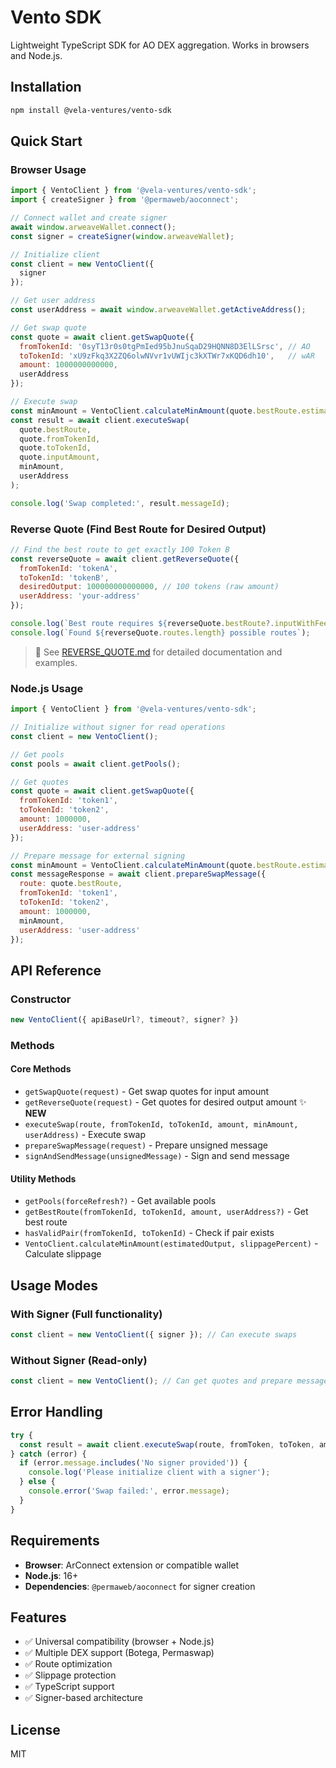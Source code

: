# Vento SDK

Lightweight TypeScript SDK for AO DEX aggregation. Works in browsers and Node.js.

## Installation

```bash
npm install @vela-ventures/vento-sdk
```

## Quick Start

### Browser Usage

```javascript
import { VentoClient } from '@vela-ventures/vento-sdk';
import { createSigner } from '@permaweb/aoconnect';

// Connect wallet and create signer
await window.arweaveWallet.connect();
const signer = createSigner(window.arweaveWallet);

// Initialize client
const client = new VentoClient({
  signer
});

// Get user address
const userAddress = await window.arweaveWallet.getActiveAddress();

// Get swap quote
const quote = await client.getSwapQuote({
  fromTokenId: '0syT13r0s0tgPmIed95bJnuSqaD29HQNN8D3ElLSrsc', // AO
  toTokenId: 'xU9zFkq3X2ZQ6olwNVvr1vUWIjc3kXTWr7xKQD6dh10',   // wAR
  amount: 1000000000000,
  userAddress
});

// Execute swap
const minAmount = VentoClient.calculateMinAmount(quote.bestRoute.estimatedOutput, 1);
const result = await client.executeSwap(
  quote.bestRoute,
  quote.fromTokenId,
  quote.toTokenId,
  quote.inputAmount,
  minAmount,
  userAddress
);

console.log('Swap completed:', result.messageId);
```

### Reverse Quote (Find Best Route for Desired Output)

```javascript
// Find the best route to get exactly 100 Token B
const reverseQuote = await client.getReverseQuote({
  fromTokenId: 'tokenA',
  toTokenId: 'tokenB', 
  desiredOutput: 100000000000000, // 100 tokens (raw amount)
  userAddress: 'your-address'
});

console.log(`Best route requires ${reverseQuote.bestRoute?.inputWithFee} Token A`);
console.log(`Found ${reverseQuote.routes.length} possible routes`);
```

> 📖 See [REVERSE_QUOTE.md](./REVERSE_QUOTE.md) for detailed documentation and examples.

### Node.js Usage

```javascript
import { VentoClient } from '@vela-ventures/vento-sdk';

// Initialize without signer for read operations
const client = new VentoClient();

// Get pools
const pools = await client.getPools();

// Get quotes
const quote = await client.getSwapQuote({
  fromTokenId: 'token1',
  toTokenId: 'token2',
  amount: 1000000,
  userAddress: 'user-address'
});

// Prepare message for external signing
const minAmount = VentoClient.calculateMinAmount(quote.bestRoute.estimatedOutput, 1);
const messageResponse = await client.prepareSwapMessage({
  route: quote.bestRoute,
  fromTokenId: 'token1',
  toTokenId: 'token2',
  amount: 1000000,
  minAmount,
  userAddress: 'user-address'
});
```

## API Reference

### Constructor

```javascript
new VentoClient({ apiBaseUrl?, timeout?, signer? })
```

### Methods

#### Core Methods
- `getSwapQuote(request)` - Get swap quotes for input amount
- `getReverseQuote(request)` - Get quotes for desired output amount ✨ **NEW**
- `executeSwap(route, fromTokenId, toTokenId, amount, minAmount, userAddress)` - Execute swap
- `prepareSwapMessage(request)` - Prepare unsigned message
- `signAndSendMessage(unsignedMessage)` - Sign and send message

#### Utility Methods
- `getPools(forceRefresh?)` - Get available pools
- `getBestRoute(fromTokenId, toTokenId, amount, userAddress?)` - Get best route
- `hasValidPair(fromTokenId, toTokenId)` - Check if pair exists
- `VentoClient.calculateMinAmount(estimatedOutput, slippagePercent)` - Calculate slippage

## Usage Modes

### With Signer (Full functionality)
```javascript
const client = new VentoClient({ signer }); // Can execute swaps
```

### Without Signer (Read-only)
```javascript
const client = new VentoClient(); // Can get quotes and prepare messages
```

## Error Handling

```javascript
try {
  const result = await client.executeSwap(route, fromToken, toToken, amount, minAmount, userAddress);
} catch (error) {
  if (error.message.includes('No signer provided')) {
    console.log('Please initialize client with a signer');
  } else {
    console.error('Swap failed:', error.message);
  }
}
```

## Requirements

- **Browser**: ArConnect extension or compatible wallet
- **Node.js**: 16+
- **Dependencies**: `@permaweb/aoconnect` for signer creation

## Features

- ✅ Universal compatibility (browser + Node.js)
- ✅ Multiple DEX support (Botega, Permaswap)
- ✅ Route optimization
- ✅ Slippage protection
- ✅ TypeScript support
- ✅ Signer-based architecture

## License

MIT 